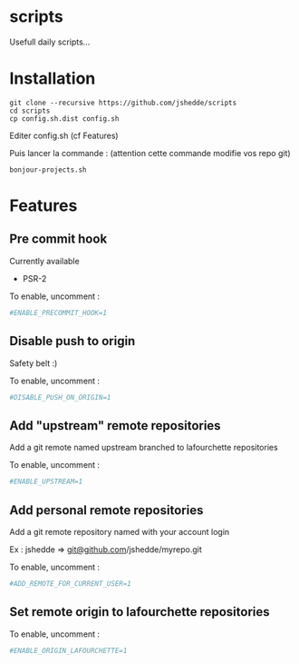 scripts
=======

Usefull daily scripts...

# Installation

```
git clone --recursive https://github.com/jshedde/scripts
cd scripts
cp config.sh.dist config.sh
```
Editer config.sh (cf Features)

Puis lancer la commande : (attention cette commande modifie vos repo git)

```
bonjour-projects.sh
```

# Features

## Pre commit hook

Currently available
* PSR-2

To enable, uncomment :

```bash
#ENABLE_PRECOMMIT_HOOK=1
```

## Disable push to origin

Safety belt :)

To enable, uncomment :

```bash
#DISABLE_PUSH_ON_ORIGIN=1
```

## Add "upstream" remote repositories

Add a git remote named upstream branched to lafourchette repositories

To enable, uncomment :

```bash
#ENABLE_UPSTREAM=1
```

## Add personal remote repositories

Add a git remote repository named with your account login

Ex : jshedde => git@github.com/jshedde/myrepo.git


To enable, uncomment :

```bash
#ADD_REMOTE_FOR_CURRENT_USER=1
```

## Set remote origin to lafourchette repositories

To enable, uncomment :

```bash
#ENABLE_ORIGIN_LAFOURCHETTE=1
```
